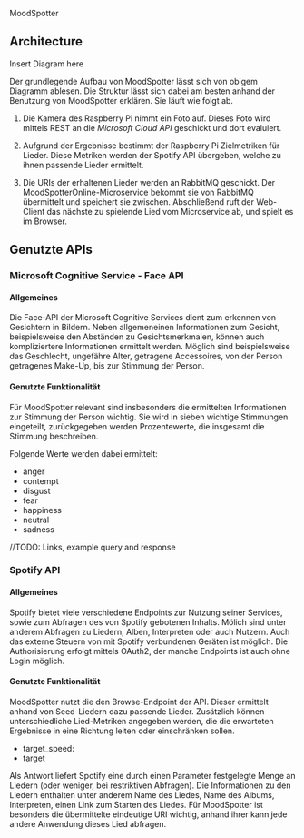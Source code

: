 MoodSpotter




## Architecture

Insert Diagram here

Der grundlegende Aufbau von MoodSpotter lässt sich von obigem Diagramm ablesen.
Die Struktur lässt sich dabei am besten anhand der Benutzung von MoodSpotter erklären. Sie läuft wie folgt ab.

1. Die Kamera des Raspberry Pi nimmt ein Foto auf. Dieses Foto wird mittels REST an die *Microsoft Cloud API* geschickt und dort evaluiert. 

2. Aufgrund der Ergebnisse bestimmt der Raspberry Pi Zielmetriken für Lieder. Diese Metriken werden der Spotify API übergeben, welche zu ihnen passende Lieder ermittelt.

3. Die URIs der erhaltenen Lieder werden an RabbitMQ geschickt. Der MoodSpotterOnline-Microservice bekommt sie von RabbitMQ übermittelt und speichert sie zwischen. Abschließend ruft der Web-Client das nächste zu spielende Lied vom Microservice ab, und spielt es im Browser.


## Genutzte  APIs
### Microsoft Cognitive Service - Face API
#### Allgemeines
Die Face-API der Microsoft Cognitive Services dient zum erkennen von Gesichtern in Bildern. Neben allgemeneinen Informationen zum Gesicht, beispielsweise den Abständen zu Gesichtsmerkmalen, können auch kompliziertere Informationen ermittelt werden. Möglich sind beispielsweise das Geschlecht, ungefähre Alter, getragene Accessoires, von der Person getragenes Make-Up, bis zur Stimmung der Person.

#### Genutzte Funktionalität
Für MoodSpotter relevant sind insbesonders die ermittelten Informationen zur Stimmung der Person wichtig. Sie wird in sieben wichtige Stimmungen eingeteilt, zurückgegeben werden Prozentewerte, die insgesamt die Stimmung beschreiben.

Folgende Werte werden dabei ermittelt:
* anger
* contempt
* disgust
* fear
* happiness
* neutral
* sadness

//TODO: Links, example query and response

### Spotify API
#### Allgemeines
Spotify bietet viele verschiedene Endpoints zur Nutzung seiner Services, sowie zum Abfragen des von Spotify gebotenen Inhalts.
Mölich sind unter anderem Abfragen zu Liedern, Alben, Interpreten oder auch Nutzern. Auch das externe Steuern von mit Spotify verbundenen Geräten ist möglich. 
Die Authorisierung erfolgt mittels OAuth2, der manche Endpoints ist auch ohne Login möglich.

#### Genutzte Funktionalität
MoodSpotter nutzt die den Browse-Endpoint der API. Dieser ermittelt anhand von Seed-Liedern dazu passende Lieder. Zusätzlich können unterschiedliche Lied-Metriken angegeben werden, die die erwarteten Ergebnisse in eine Richtung leiten oder einschränken sollen.

* target_speed:
* target

Als Antwort liefert Spotify eine durch einen Parameter festgelegte Menge an Liedern (oder weniger, bei restriktiven Abfragen).
Die Informationen zu den Liedern enthalten unter anderem Name des Liedes, Name des Albums, Interpreten, einen Link zum Starten des Liedes. Für MoodSpotter ist besonders die übermittelte eindeutige URI wichtig, anhand ihrer kann jede andere Anwendung dieses Lied abfragen.


 
